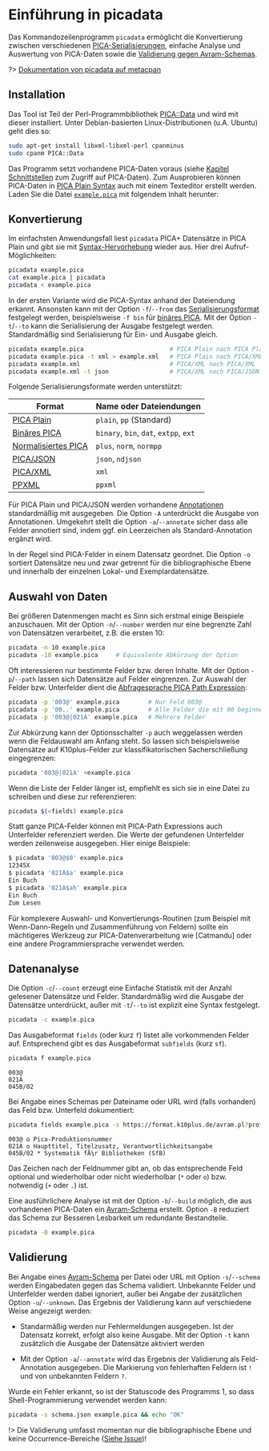 # Einführung in picadata

Das Kommandozeilenprogramm `picadata` ermöglicht die Konvertierung zwischen verschiedenen [PICA-Serialisierungen](formate?id=serialisierungen), einfache Analyse und Auswertung von PICA-Daten sowie die [Validierung gegen Avram-Schemas](formate?id=avram-schemas).

?> [Dokumentation von picadata auf metacpan](https://metacpan.org/pod/picadata)

## Installation

Das Tool ist Teil der Perl-Programmbibliothek [PICA::Data](https://metacpan.org/release/PICA-Data) und wird mit dieser installiert. Unter Debian-basierten Linux-Distributionen (u.A. Ubuntu) geht dies so:

~~~bash
sudo apt-get install libxml-libxml-perl cpanminus
sudo cpanm PICA::Data
~~~

Das Programm setzt vorhandene PICA-Daten voraus (siehe [Kapitel Schnittstellen](schnittstellen) zum Zugriff auf PICA-Daten). Zum Ausprobieren können PICA-Daten in [PICA Plain Syntax](https://format.gbv.de/pica/plain) auch mit einem Texteditor erstellt werden. Laden Sie die Datei [`example.pica`](example.pica ':ignore') mit folgendem Inhalt herunter:

[](example.pica ':include :type=code plain')

## Konvertierung

Im einfachsten Anwendungsfall liest `picadata` PICA+ Datensätze in PICA Plain und gibt sie mit [Syntax-Hervorhebung](darstellung?id=syntaxhervorherbung) wieder aus. Hier drei Aufruf-Möglichkeiten:

~~~bash
picadata example.pica
cat example.pica | picadata
picadata < example.pica
~~~

In der ersten Variante wird die PICA-Syntax anhand der Dateiendung erkannt. Ansonsten kann mit der Option `-f`/`--from` das [Serialisierungsformat](formate?id=serialisierungen) festgelegt werden, beispielsweise `-f bin` für [binäres PICA](https://format.gbv.de/pica/binary). Mit der Option `-t`/`--to` kann die Serialisierung der Ausgabe festgelegt werden. Standardmäßig sind Serialisierung für Ein- und Ausgabe gleich.

~~~bash
picadata example.pica                        # PICA Plain nach PICA Plain
picadata example.pica -t xml > example.xml   # PICA Plain nach PICA/XML
picadata example.xml                         # PICA/XML nach PICA/XML
picadata example.xml -t json                 # PICA/XML nach PICA/JSON
~~~

Folgende Serialisierungsformate werden unterstützt:

| Format                | Name oder Dateiendungen   |
|-----------------------|---------------------------|
| [PICA Plain]          | `plain`, `pp` (Standard)  | 
| [Binäres PICA]        | `binary`, `bin`, `dat`, `extpp`, `ext` |
| [Normalisiertes PICA] | `plus`, `norm`, `normpp` |
| [PICA/JSON]           | `json`, `ndjson`  |
| [PICA/XML]            | `xml` |
| [PPXML]               | `ppxml` | 

[PICA Plain]: https://format.gbv.de/pica/plain
[Binäres PICA]: https://format.gbv.de/pica/binary
[Normalisiertes PICA]: https://format.gbv.de/pica/normalized
[PICA/JSON]: https://format.gbv.de/pica/json
[PICA/XML]: https://format.gbv.de/pica/xml
[PPXML]: https://format.gbv.de/pica/ppxml

Für PICA Plain und PICA/JSON werden vorhandene [Annotationen](formate?id=Änderungsformat) standardmäßig mit ausgegeben. Die Option `-A` unterdrückt die Ausgabe von Annotationen. Umgekehrt stellt die Option `-a`/`--annotate` sicher dass alle Felder annotiert sind, indem ggf. ein Leerzeichen als Standard-Annotation ergänzt wird.

In der Regel sind PICA-Felder in einem Datensatz geordnet. Die Option `-o` sortiert Datensätze neu und zwar getrennt für die bibliographische Ebene und innerhalb der einzelnen Lokal- und Exemplardatensätze.

## Auswahl von Daten

Bei größeren Datenmengen macht es Sinn sich erstmal einige Beispiele anzuschauen. Mit der Option `-n`/`--number` werden nur eine begrenzte Zahl von Datensätzen verarbeitet, z.B. die ersten 10:

~~~bash
picadata -n 10 example.pica
picadata -10 example.pica     # Equivalente Abkürzung der Option
~~~

Oft interessieren nur bestimmte Felder bzw. deren Inhalte. Mit der Option `-p`/`--path` lassen sich Datensätze auf Felder eingrenzen. Zur Auswahl der Felder bzw. Unterfelder dient die [Abfragesprache PICA Path Expression](formate?id=abfragesprache):

~~~bash
picadata -p '003@' example.pica        # Nur Feld 003@
picadata -p '00..' example.pica        # Alle Felder die mit 00 beginnen
picadata -p '003@|021A' example.pica   # Mehrere Felder
~~~

Zur Abkürzung kann der Optionsschalter `-p` auch weggelassen werden wenn die Feldauswahl am Anfang steht. So lassen sich beispielsweise Datensätze auf K10plus-Felder zur klassifikatorischen Sacherschließung eingegrenzen:

~~~bash
picadata '003@|021A' <example.pica
~~~

Wenn die Liste der Felder länger ist, empfiehlt es sich sie in eine Datei zu schreiben und diese zur referenzieren:

~~~bash
picadata $(<fields) example.pica
~~~

Statt ganze PICA-Felder können mit PICA-Path Expressions auch Unterfelder referenziert werden. Die Werte der gefundenen Unterfelder werden zeilenweise ausgegeben. Hier einige Beispiele:

~~~bash
$ picadata '003@$0' example.pica
12345X
$ picadata '021A$a' example.pica
Ein Buch
$ picadata '021A$ah' example.pica
Ein Buch
Zum Lesen
~~~

Für komplexere Auswahl- und Konvertierungs-Routinen (zum Beispiel mit Wenn-Dann-Regeln und Zusammenführung von Feldern) sollte ein mächtigeres Werkzeug zur PICA-Datenverarbeitung wie [Catmandu] oder eine andere Programmiersprache verwendet werden.

## Datenanalyse

Die Option `-c`/`--count` erzeugt eine Einfache Statistik mit der Anzahl gelesener Datensätze und Felder. Standardmäßig wird die Ausgabe der Datensätze unterdrückt, außer mit `-t`/`--to` ist explizit eine Syntax festgelegt.

~~~bash
picadata -c example.pica
~~~

Das Ausgabeformat `fields` (oder kurz `f`) listet alle vorkommenden Felder auf. Entsprechend gibt es das Ausgabeformat `subfields` (kurz `sf`). 

~~~bash
picadata f example.pica 
~~~
~~~
003@
021A
045B/02
~~~

Bei Angabe eines Schemas per Dateiname oder URL wird (falls vorhanden) das Feld bzw. Unterfeld dokumentiert:

~~~bash
picadata fields example.pica -s https://format.k10plus.de/avram.pl?profile=k10plus
~~~
~~~
003@ o Pica-Produktionsnummer
021A o Haupttitel, Titelzusatz, Verantwortlichkeitsangabe
045B/02 * Systematik fÃ¼r Bibliotheken (SfB)
~~~

Das Zeichen nach der Feldnummer gibt an, ob das entsprechende Feld optional und wiederholbar oder nicht wiederholbar (`*` oder `o`) bzw. notwendig (`+` oder `.`) ist.

Eine ausführlichere Analyse ist mit der Option `-b`/`--build` möglich, die aus vorhandenen PICA-Daten ein [Avram-Schema](formate?id=avram-schemas) erstellt. Option `-B` reduziert das Schema zur Besseren Lesbarkeit um redundante Bestandteile.

~~~bash
picadata -B example.pica
~~~

[](example-schema.json ':include :type=code json')

## Validierung

Bei Angabe eines [Avram-Schema](formate?id=avram-schemas) per Datei oder URL mit Option `-s`/`--schema` werden Eingabedaten gegen das Schema validiert. Unbekannte Felder und Unterfelder werden dabei ignoriert, außer bei Angabe der zusätzlichen Option `-u`/`--unknown`. Das Ergebnis der Validierung kann auf verschiedene Weise angezeigt werden:

* Standarmäßig werden nur Fehlermeldungen ausgegeben. Ist der Datensatz korrekt, erfolgt also keine Ausgabe. Mit der Option `-t` kann zusätzlich die Ausgabe der Datensätze aktiviert werden

* Mit der Option `-a`/`--annotate` wird das Ergebnis der Validierung als Feld-Annotation ausgegeben. Die Markierung von fehlerhaften Feldern ist `!` und von unbekannten Feldern `?`.

Wurde ein Fehler erkannt, so ist der Statuscode des Programms 1, so dass Shell-Programmierung verwendet werden kann:

~~~bash
picadata -s schema.json example.pica && echo "OK"
~~~

!> Die Validierung umfasst momentan nur die bibliographische Ebene und keine Occurrence-Bereiche ([Siehe Issue](https://github.com/gbv/PICA-Data/issues/35))!


